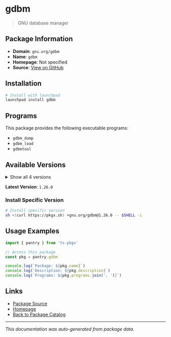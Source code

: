 # gdbm

> GNU database manager

## Package Information

- **Domain**: `gnu.org/gdbm`
- **Name**: `gdbm`
- **Homepage**: Not specified
- **Source**: [View on GitHub](https://github.com/pkgxdev/pantry/tree/main/projects/gnu.org/gdbm/package.yml)

## Installation

```bash
# Install with launchpad
launchpad install gdbm
```

## Programs

This package provides the following executable programs:

- `gdbm_dump`
- `gdbm_load`
- `gdbmtool`

## Available Versions

<details>
<summary>Show all 4 versions</summary>

- `1.26.0`, `1.25.0`, `1.24.0`, `1.23.0`

</details>

**Latest Version**: `1.26.0`

### Install Specific Version

```bash
# Install specific version
sh <(curl https://pkgx.sh) +gnu.org/gdbm@1.26.0 -- $SHELL -i
```

## Usage Examples

```typescript
import { pantry } from 'ts-pkgx'

// Access this package
const pkg = pantry.gdbm

console.log(`Package: ${pkg.name}`)
console.log(`Description: ${pkg.description}`)
console.log(`Programs: ${pkg.programs.join(', ')}`)
```

## Links

- [Package Source](https://github.com/pkgxdev/pantry/tree/main/projects/gnu.org/gdbm/package.yml)
- [Homepage](#)
- [Back to Package Catalog](../../../package-catalog.md)

---

*This documentation was auto-generated from package data.*
